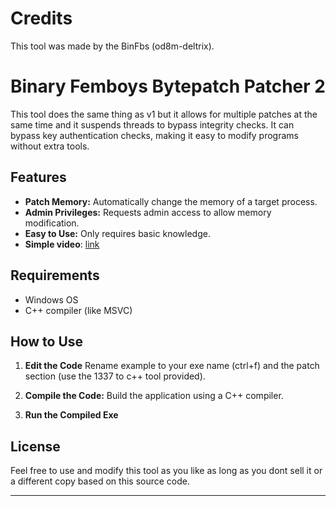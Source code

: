 # **Credits**

This tool was made by the BinFbs (od8m-deltrix).

# **Binary Femboys Bytepatch Patcher 2**

This tool does the same thing as v1 but it allows for multiple patches at the same time and it suspends threads to bypass integrity checks. It can bypass key authentication checks, making it easy to modify programs without extra tools.

## **Features**

- **Patch Memory:** Automatically change the memory of a target process.
- **Admin Privileges:** Requests admin access to allow memory modification.
- **Easy to Use:** Only requires basic knowledge.
- **Simple video**: [link](https://i-am.skidding.dev/EUYOBWMnixdV.mp4)

## **Requirements**

- Windows OS
- C++ compiler (like MSVC)

## **How to Use**

1. **Edit the Code** Rename example to your exe name (ctrl+f) and the patch section (use the 1337 to c++ tool provided).

2. **Compile the Code:** Build the application using a C++ compiler.

3. **Run the Compiled Exe**

## **License**

Feel free to use and modify this tool as you like as long as you dont sell it or a different copy based on this source code.

--- 
